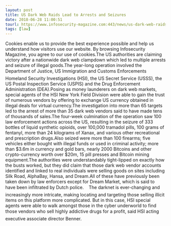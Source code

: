 ```yaml
---
layout: post
title: US Dark Web Raids Lead to Arrests and Seizures
date: 2018-06-28 11:00:51
tourl: https://www.infosecurity-magazine.com:443/news/us-dark-web-raids-lead-to-arrests/
tags: [law]
---
```

Cookies enable us to provide the best experience possible and help us understand how visitors use our website. By browsing Infosecurity Magazine, you agree to our use of cookies.The US authorities are claiming victory after a nationwide dark web clampdown which led to multiple arrests and seizure of illegal goods.The year-long operation involved the Department of Justice, US Immigration and Customs Enforcements Homeland Security Investigations (HSI), the US Secret Service (USSS), the US Postal Inspection Service (USPIS) and the Drug Enforcement Administration (DEA).Posing as money launderers on dark web markets, special agents of the HSI New York Field Division were able to gain the trust of numerous vendors by offering to exchange US currency obtained in illegal deals for virtual currency.The investigation into more than 65 targets led to the arrest of more than 35 dark web vendors said to have made tens of thousands of sales.The four-week culmination of the operation saw 100 law enforcement actions across the US, resulting in the seizure of 333 bottles of liquid synthetic opioids, over 100,000 tramadol pills, 100 grams of fentanyl, more than 24 kilograms of Xanax, and various other recreational and prescription drugs.Also seized were more than 100 firearms; five vehicles either bought with illegal funds or used in criminal activity; more than $3.6m in currency and gold bars, nearly 2000 Bitcoins and other crypto-currency worth over $20m, 15 pill presses and Bitcoin mining equipment.The authorities were understandably tight-lipped on exactly how the busts worked, but they did claim that those dark web vendor accounts identified and linked to real individuals were selling goods on sites including Silk Road, AlphaBay, Hansa, and Dream.All of these have previously been taken down by law enforcers except for Dream Market, which is said to have been infiltrated by Dutch police.    The darknet is ever-changing and increasingly more intricate, making locating and targeting those selling illicit items on this platform more complicated. But in this case, HSI special agents were able to walk amongst those in the cyber underworld to find those vendors who sell highly addictive drugs for a profit, said HSI acting executive associate director Benner. 